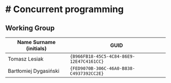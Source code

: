 # # Concurrent programming

## Working Group

| Name Surname (initials) | GUID                                     |
| ----------------------- | ---------------------------------------- |
| Tomasz Lesiak           | `{B966FB18-45C5-4C84-86E9-12E47C4161CC}` |
| Bartłomiej Dygasiński   | `{FED9070B-306C-46A0-B838-C4937392CC2E}` |
